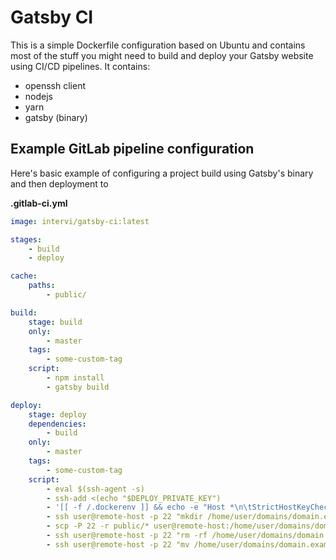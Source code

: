# Gatsby CI
This is a simple Dockerfile configuration based on Ubuntu and contains most of the stuff you might need to build and deploy your Gatsby website using CI/CD pipelines. It contains:
- openssh client
- nodejs
- yarn
- gatsby (binary)

## Example GitLab pipeline configuration

Here's basic example of configuring a project build using Gatsby's binary and then deployment to 

**.gitlab-ci.yml**

```yaml
image: intervi/gatsby-ci:latest

stages:
    - build
    - deploy

cache:
    paths:
        - public/

build:
    stage: build
    only:
        - master
    tags:
        - some-custom-tag
    script:
        - npm install
        - gatsby build

deploy:
    stage: deploy
    dependencies:
        - build
    only:
        - master
    tags:
        - some-custom-tag
    script:
        - eval $(ssh-agent -s)
        - ssh-add <(echo "$DEPLOY_PRIVATE_KEY")
        - '[[ -f /.dockerenv ]] && echo -e "Host *\n\tStrictHostKeyChecking no\n\n" > ~/.ssh/config'
        - ssh user@remote-host -p 22 "mkdir /home/user/domains/domain.example/new"
        - scp -P 22 -r public/* user@remote-host:/home/user/domains/domain.example/new
        - ssh user@remote-host -p 22 "rm -rf /home/user/domains/domain.example/current"
        - ssh user@remote-host -p 22 "mv /home/user/domains/domain.example/new /home/user/domains/domain.example/current"
```
